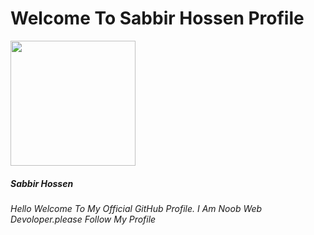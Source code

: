 

<!Doctype HTML>
<html>
 <title>Sabbir Hossen Profile</title>
 </head>
 <body>
 <main>
  <div class-container>
   <h1>Welcome To Sabbir Hossen Profile</h1>
   <img src="https://blogger.googleusercontent.com/img/b/R29vZ2xl/AVvXsEiPqR76KfCPZJjDexagza0TkgBLzeUBR1ZLnPchhOA6vtsLokAP-H-P7uLtv1-MhkHn5iq28UXTrDtxRwrfnS3pQ1KCDfpd4MDKpdP-IkTqrtOQDq7ZEiVPaGE2hdL19YVoAlJ8WB8_umtCWjAcGbVSVMhN4gvwnsSYQ6wfrtBENQRnJXyPXS31I35Tug/s636/7tfce4.jpg" height="200" width="200">
   <h5>Sabbir Hossen</h5>
   <p><i>Hello Welcome To My Official GitHub Profile.
    I Am Noob Web Devoloper.please Follow My Profile</i></h5>
  </main>
  </body>
  </html>
